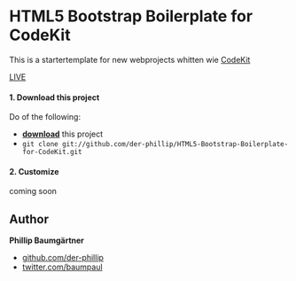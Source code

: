 HTML5 Bootstrap Boilerplate for CodeKit
=======================================

This is a startertemplate for new webprojects whitten wie [CodeKit]

[LIVE]

#### 1. Download this project
Do of the following:

* **[download][download]** this project
* `git clone git://github.com/der-phillip/HTML5-Bootstrap-Boilerplate-for-CodeKit.git`

#### 2. Customize

coming soon


## Author

**Phillip Baumgärtner**

+ [github.com/der-phillip](https://github.com/der-phillip)
+ [twitter.com/baumpaul](https://twitter.com/baumpaul)

[download]: git://github.com/der-phillip/HTML5-Bootstrap-Boilerplate-for-CodeKit.git "HTML5 Bootstrap Boilerplate for CodeKit"
[CodeKit]: https://incident57.com/codekit/ "CodeKit: THE Mac App For Web Developers - Incident 57"
[live]: http://dev.agentur-leben.de/HTML5-Bootstrap-Boilerplate-for-CodeKit/ "See it live"